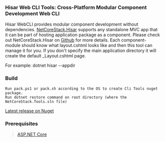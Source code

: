 ### Hisar Web CLI Tools: Cross-Platform Modular Component Development Web CLI

Hisar WebCLI provides modular component development without dependencies.
[NetCoreStack.Hisar](https://github.com/NetCoreStack/Hisar) supports any standalone MVC app that it can be part of 
hosting application package as a component. Please check out NetCoreStack.Hisar on [Github]([NetCoreStack.Hisar](https://github.com/NetCoreStack/Hisar)) for more details.
Each component-module should know what layout.cshtml looks like and then this tool can manage it for you.
If you don't specify the main application directory it will create the default _Layout.cshtml page.

For example: dotnet hisar --appdir <the-full-path-of-your-main-app>

### Build
    Run pack.ps1 or pack.sh according to the OS to create Cli Tools nuget package.
    Run dotnet restore command on root directory (where the NetCoreStack.Tools.sln file)

[Latest release on Nuget](https://www.nuget.org/packages/NetCoreStack.Hisar.WebCli.Tools/)

### Prerequisites
> [ASP.NET Core](https://github.com/aspnet/Home)